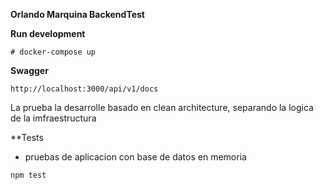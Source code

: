 

**Orlando Marquina BackendTest**

**Run development**

```
# docker-compose up
```

**Swagger**
```
http://localhost:3000/api/v1/docs
```

La prueba la desarrolle basado en clean architecture, separando la logica de la imfraestructura

**Tests

- pruebas de aplicacion con base de datos en memoria

```
npm test
```
